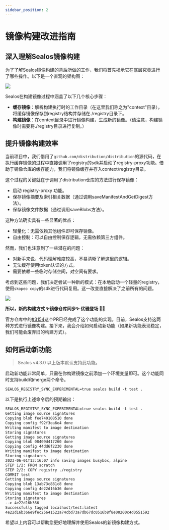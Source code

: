 ```yaml
---
sidebar_position: 2
---
```


# 镜像构建改进指南

## 深入理解Sealos镜像构建

为了了解Sealos镜像构建的背后所做的工作，我们将首先揭示它在底层究竟进行了哪些操作。以下是一个直观的架构图：

![](images/build.png)

Sealos在构建镜像过程中涵盖了以下几个核心步骤：

- **缓存镜像**：解析构建执行时的工作目录（在这里我们称之为"context"目录），将缓存镜像保存到registry结构并存储在./registry目录下。
- **构建镜像**：在context目录中进行镜像构建，生成新的镜像。（请注意，构建镜像时需要将./registry目录进行复制。）

## 提升镜像构建效率

当前项目中，我们借用了`github.com/distribution/distribution`的源代码，在执行缓存镜像的过程中直接调用了registry的sdk并启动了registry-proxy功能。借助于镜像仓库的缓存能力，我们将镜像缓存并存入context/registry目录。

这个过程的关键就在于调用了distribution仓库的方法进行保存镜像：

- 启动 registry-proxy 功能。
- 保存镜像摘要及索引相关数据（通过调用saveManifestAndGetDigest方法）。
- 保存镜像文件数据（通过调用saveBlobs方法）。

这种方法确实具有一些显著的优点：

- 轻量化：无需依赖其他组件即可保存镜像。
- 自由控制：可以自由控制保存逻辑，无需依赖第三方组件。

然而，我们也注意到了一些潜在的问题：

- 对新手来说，代码理解难度较高，不易清晰了解这里的逻辑。
- 无法缓存使用token认证的方式。
- 需要依赖一些临时存储空间，对空间有要求。

考虑到这些问题，我们决定尝试一种新的模式：在本地启动一个轻量的registry，使用`skopeo copy`的sdk进行代码复用。这一改变直接解决了之前所有的问题。

![](images/registry-build.png)

**所以，新的构建方式 ✨镜像仓库同步✨ 优雅登场 🎉🎉**

官方仓库中的[#3154](https://github.com/nebstudio/sealos/pull/3154)这个PR已经完成了这个功能的实现。目前，Sealos支持这两种方式进行镜像构建。接下来，我会介绍如何启动新功能（如果新功能表现稳定，我们可能会废弃旧的构建方式）。

## 如何启动新功能

> Sealos v4.3.0 以上版本默认支持此功能。

启动新功能非常简单，只需在你构建镜像之前添加一个环境变量即可。这个功能同时支持build和merge两个命令。

```shell
SEALOS_REGISTRY_SYNC_EXPERIMENTAL=true sealos build -t test .
```

以下是执行上述命令后的预期输出：

```tex
SEALOS_REGISTRY_SYNC_EXPERIMENTAL=true sealos build -t test .
Getting image source signatures
Copying blob fee740108510 done
Copying config f92f3ea6e4 done
Writing manifest to image destination
Storing signatures
Getting image source signatures
Copying blob 08409d417260 done
Copying config 44dd6f2230 done
Writing manifest to image destination
Storing signatures
2023-06-01T13:16:07 info saving images busybox, alpine
STEP 1/2: FROM scratch
STEP 2/2: COPY registry ./registry
COMMIT test
Getting image source signatures
Copying blob 13ab73c881c8 done
Copying config 4e22d16b36 done
Writing manifest to image destination
Storing signatures
--> 4e22d16b366
Successfully tagged localhost/test:latest
4e22d16b366e9fec25641522a74cbd73a7db67dc0516b8f8e00200c4d0551592
```

希望以上内容可以帮助您更好地理解并使用Sealos的新镜像构建方式。
